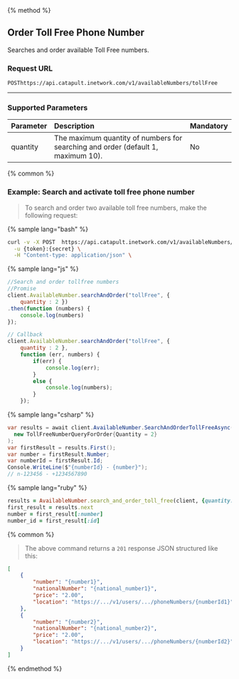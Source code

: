 {% method %}

## Order Toll Free Phone Number
Searches and order available Toll Free numbers.

### Request URL
<code class="post">POST</code>`https://api.catapult.inetwork.com/v1/availableNumbers/tollFree`

---

### Supported Parameters

| Parameter | Description                                                                      | Mandatory |
|:----------|:---------------------------------------------------------------------------------|:----------|
| quantity  | The maximum quantity of numbers for searching and order (default 1, maximum 10). | No        |

{% common %}

### Example: Search and activate toll free phone number
> To search and order two available toll free numbers, make the following request:

{% sample lang="bash" %}

```bash
curl -v -X POST  https://api.catapult.inetwork.com/v1/availableNumbers/tollFree?quantity=2 \
  -u {token}:{secret} \
  -H "Content-type: application/json" \
```

{% sample lang="js" %}


```js
//Search and order tollfree numbers
//Promise
client.AvailableNumber.searchAndOrder("tollFree", {
	quantity : 2 })
.then(function (numbers) {
	console.log(numbers)
});

// Callback
client.AvailableNumber.searchAndOrder("tollFree", {
	quantity : 2 },
	function (err, numbers) {
		if(err) {
			console.log(err);
		}
		else {
			console.log(numbers);
		}
	});
  ```


{% sample lang="csharp" %}

```csharp
var results = await client.AvailableNumber.SearchAndOrderTollFreeAsync(
  new TollFreeNumberQueryForOrder{Quantity = 2}
);
var firstResult = results.First();
var number = firstResult.Number;
var numberId = firstResult.Id;
Console.WriteLine($"{numberId} - {number}");
// n-123456 - +1234567890
```
{% sample lang="ruby" %}


```ruby
results = AvailableNumber.search_and_order_toll_free(client, {quantity: 2})
first_result = results.next
number = first_result[:number]
number_id = first_result[:id]

```

{% common %}

> The above command returns a `201` response JSON structured like this:

```json
[
    {
        "number": "{number1}",
        "nationalNumber": "{national_number1}",
        "price": "2.00",
        "location": "https://.../v1/users/.../phoneNumbers/{numberId1}"
    },
    {
        "number": "{number2}",
        "nationalNumber": "{national_number2}",
        "price": "2.00",
        "location": "https://.../v1/users/.../phoneNumbers/{numberId2}"
    }
]
```
{% endmethod %}
